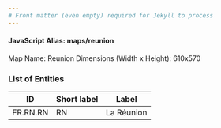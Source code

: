 ```yaml
---
# Front matter (even empty) required for Jekyll to process
---
```


#### JavaScript Alias: maps/reunion

Map Name: Reunion
Dimensions (Width x Height): 610x570





### List of Entities

ID | Short label | Label
---|---|---|
FR.RN.RN|RN|La Réunion